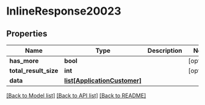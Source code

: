 # InlineResponse20023

## Properties
Name | Type | Description | Notes
------------ | ------------- | ------------- | -------------
**has_more** | **bool** |  | [optional] 
**total_result_size** | **int** |  | [optional] 
**data** | [**list[ApplicationCustomer]**](ApplicationCustomer.md) |  | 

[[Back to Model list]](../README.md#documentation-for-models) [[Back to API list]](../README.md#documentation-for-api-endpoints) [[Back to README]](../README.md)


